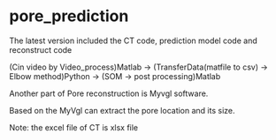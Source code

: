 # pore_prediction
The latest version included the CT code, prediction model code and reconstruct code

(Cin video by Video_process)Matlab -> (TransferData(matfile to csv) -> Elbow method)Python -> (SOM -> post processing)Matlab

Another part of Pore reconstruction is Myvgl software.

Based on the MyVgl can extract the pore location and its size.

Note: the excel file of CT is xlsx file

